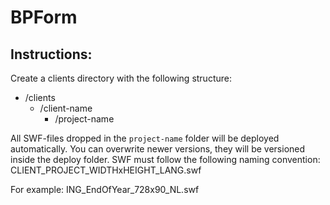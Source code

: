 BPForm
======

Instructions:
-------------

Create a clients directory with the following structure:

* /clients
  * /client-name
    * /project-name

All SWF-files dropped in the `project-name` folder will be deployed automatically. You can overwrite newer versions, they will be versioned inside the deploy folder.
SWF must follow the following naming convention: CLIENT_PROJECT_WIDTHxHEIGHT_LANG.swf

For example: ING_EndOfYear_728x90_NL.swf
